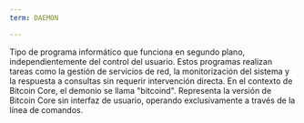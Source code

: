 ```yaml
---
term: DAEMON

---
```

Tipo de programa informático que funciona en segundo plano, independientemente del control del usuario. Estos programas realizan tareas como la gestión de servicios de red, la monitorización del sistema y la respuesta a consultas sin requerir intervención directa. En el contexto de Bitcoin Core, el demonio se llama "bitcoind". Representa la versión de Bitcoin Core sin interfaz de usuario, operando exclusivamente a través de la línea de comandos.